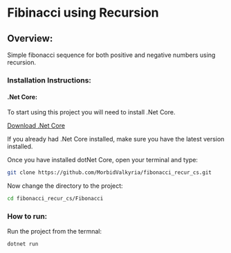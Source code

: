 # Fibinacci using Recursion

## Overview:
Simple fibonacci sequence for  both positive and negative numbers using recursion. 

### Installation Instructions: 

#### .Net Core:

To start using this project you will need to install .Net Core.

[Download .Net Core](https://dotnet.microsoft.com/download "MS .Net Core download page")

If you already had .Net Core installed, make sure you have the latest version installed.


Once you have installed dotNet Core, open your terminal and type:

```bash
git clone https://github.com/MorbidValkyria/fibonacci_recur_cs.git

```

Now change the directory to the project:

```bash
cd fibonacci_recur_cs/Fibonacci
```

### How to run:

Run the project from the termnal:
```csharp
dotnet run
```




